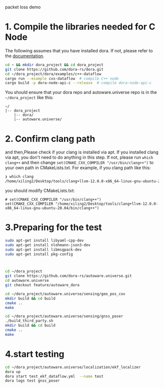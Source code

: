 packet loss demo

# 1. Compile the libraries needed for C Node

The following assumes that you have installed dora. If not, please refer to the [documentation](https://dora-rs.ai/zh-CN/docs/guides/Installation/installinghttps://dora-rs.ai/zh-CN/docs/guides/Installation/installing).

~~~bash
cd ~ && mkdir dora_project && cd dora_project
git clone https://github.com/dora-rs/dora.git
cd ~/dora_project/dora/examples/c++-dataflow
cargo run --example cxx-dataflow  # compile C++ node
cargo build -p dora-node-api-c --release  # compile dora-node-api-c 
~~~

You should ensure that your dora repo and autoware.universe repo is in the `~/dora_project`  like this:

~~~plaintext
~/
|-- dora_project
	|-- dora/
	|-- autoware.universe/
~~~

 

# 2. Confirm clang path

and then,Please check if your clang is installed via apt. If you installed clang via apt, you don't need to do anything in this step. If not, please run `which clang++` and then change `set(CMAKE_CXX_COMPILER "/usr/bin/clang++")` to your own path in CMakeLists.txt. For example, if you clang path like this:

~~~bash
❯ which clang
/home/xiling2/Desktop/tools/clang+llvm-12.0.0-x86_64-linux-gnu-ubuntu-20.04/bin/clang
~~~

you should modify CMakeLists.txt:

~~~vim
# set(CMAKE_CXX_COMPILER "/usr/bin/clang++")
set(CMAKE_CXX_COMPILER "/home/xiling2/Desktop/tools/clang+llvm-12.0.0-x86_64-linux-gnu-ubuntu-20.04/bin/clang++")
~~~





# 3.Preparing for the test

~~~bash
sudo apt-get install libyaml-cpp-dev
sudo apt-get install nlohmann-json3-dev
sudo apt-get install libmsgpack-dev
sudo apt-get install pkg-config



cd ~/dora_project
git clone https://github.com/dora-rs/autoware.universe.git
cd autoware.universe
git checkout feature/autoware_dora

cd ~/dora_project/autoware.universe/sensing/geo_pos_cov
mkdir build && cd build
cmake ..
make

cd ~/dora_project/autoware.universe/sensing/gnss_poser
./build_third_party.sh
mkdir build && cd build
cmake ..
make

~~~



# 4.start testing

~~~bash
cd ~/dora_project/autoware.universe/localization/ekf_localizer
dora up
dora start test_ekf_dataflow.yml  --name test
dora logs test gnss_poser
~~~
